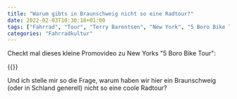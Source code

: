 ```yaml
---
title: "Warum gibts in Braunschweig nicht so eine Radtour?"
date: 2022-02-03T10:30:18+01:00
tags: ["Fahrrad", "Tour", "Terry Barentsen", "New York", "5 Boro Bike Tour"]
categories: "Fahrradkultur"
---
```

Checkt mal dieses kleine Promovideo zu New Yorks "5 Boro Bike Tour":

{{<youtube as_9Pj_AD3A>}}

Und ich stelle mir so die Frage, warum haben wir hier ein Braunschweig (oder in Schland generell) nicht so eine coole Radtour?
